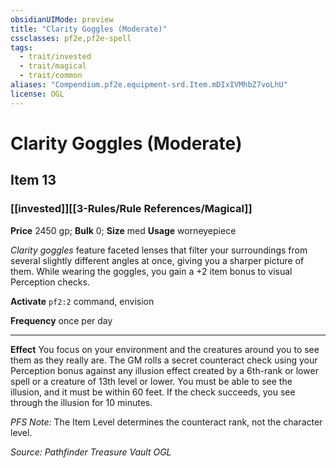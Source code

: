 ```yaml
---
obsidianUIMode: preview
title: "Clarity Goggles (Moderate)"
cssclasses: pf2e,pf2e-spell
tags:
  - trait/invested
  - trait/magical
  - trait/common
aliases: "Compendium.pf2e.equipment-srd.Item.mDIxIVMhbZ7voLhU"
license: OGL
---
```

# Clarity Goggles (Moderate)
## Item 13
### [[invested]][[3-Rules/Rule References/Magical]]


**Price** 2450 gp; 
**Bulk** 0; **Size** med
**Usage** worneyepiece

_Clarity goggles_ feature faceted lenses that filter your surroundings from several slightly different angles at once, giving you a sharper picture of them. While wearing the goggles, you gain a +2 item bonus to visual Perception checks.

**Activate** `pf2:2` command, envision

**Frequency** once per day

* * *

**Effect** You focus on your environment and the creatures around you to see them as they really are. The GM rolls a secret counteract check using your Perception bonus against any illusion effect created by a 6th-rank or lower spell or a creature of 13th level or lower. You must be able to see the illusion, and it must be within 60 feet. If the check succeeds, you see through the illusion for 10 minutes.

_PFS Note:_ The Item Level determines the counteract rank, not the character level.

*Source: Pathfinder Treasure Vault*
*OGL*